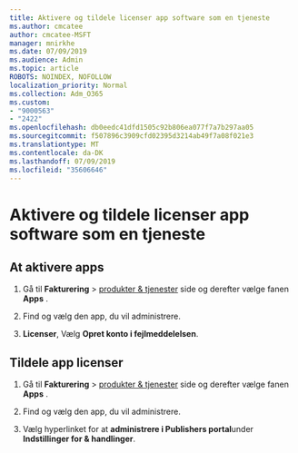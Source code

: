 ```yaml
---
title: Aktivere og tildele licenser app software som en tjeneste
ms.author: cmcatee
author: cmcatee-MSFT
manager: mnirkhe
ms.date: 07/09/2019
ms.audience: Admin
ms.topic: article
ROBOTS: NOINDEX, NOFOLLOW
localization_priority: Normal
ms.collection: Adm_O365
ms.custom:
- "9000563"
- "2422"
ms.openlocfilehash: db0eedc41dfd1505c92b806ea077f7a7b297aa05
ms.sourcegitcommit: f507896c3909cfd02395d3214ab49f7a08f021e3
ms.translationtype: MT
ms.contentlocale: da-DK
ms.lasthandoff: 07/09/2019
ms.locfileid: "35606646"
---
```

# <a name="activate-and-assign-software-as-a-service-app-licenses"></a>Aktivere og tildele licenser app software som en tjeneste 

## <a name="to-activate-apps"></a>At aktivere apps

1. Gå til **Fakturering** > [produkter & tjenester](https://go.microsoft.com/fwlink/p/?linkid=842054) side og derefter vælge fanen **Apps** .

2. Find og vælg den app, du vil administrere.

3. **Licenser**, Vælg **Opret konto i fejlmeddelelsen**.  

## <a name="to-assign-app-licenses"></a>Tildele app licenser

1. Gå til **Fakturering** > [produkter & tjenester](https://go.microsoft.com/fwlink/p/?linkid=842054) side og derefter vælge fanen **Apps** .

2. Find og vælg den app, du vil administrere.  

3. Vælg hyperlinket for at **administrere i Publishers portal**under **Indstillinger for & handlinger**.
